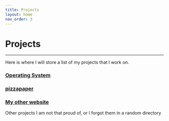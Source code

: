 ```yaml
---
title: Projects
layout: home
nav_order: 3
---
```

# Projects
___
Here is where I will store a list of my projects that I work on.

### [Operating System](https://pizza2d1.github.io/src/projects/operating_systems)
### [pizzapaper](https://pizza2d1.github.io/src/projects/pizzapaper)
### [My other website](https://pizza2d1.github.io/src/projects/duckdns_page)

Other projects I am not that proud of, or I forgot them in a random directory
